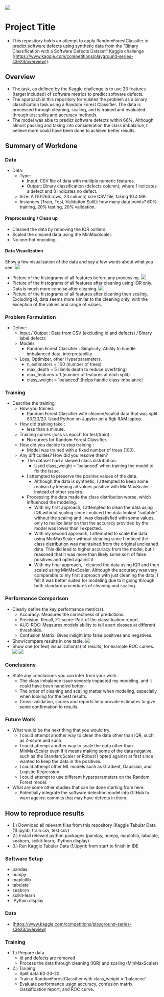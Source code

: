 ![](UTA-DataScience-Logo.png)

# Project Title

* This repository holds an attempt to apply RandomForestClassifer to predict software defects using synthetic data from the "Binary Classification with a Software Defects Dataset" Kaggle challenge
((https://www.kaggle.com/competitions/playground-series-s3e23/overview)). 

## Overview

* The task, as defined by the Kaggle challenge is to use 23 features (target included) of software metrics to predict software defects.
* The approach in this repository formulates the problem as a binary classification task using a Random Forest Classifier. The data is processed through cleaning, scaling, and is trained and evaluated through test splits and accuracy methods.
* The model was able to predict software defects within 66%. Although almost passing and taking into consideration the class imbalance, I believe more could have been done to achieve better results. 

## Summary of Workdone

### Data

* Data:
  * Type: 
    * Input: CSV file of data with multiple numeric features.
    * Output: Binary classification (defects column), where 1 indicates a defect and 0 indicates no defect.
  * Size: A (101763 rows, 23 column) size CSV file, taking 10.4 MB.
  * Instances (Train, Test, Validation Split): how many data points? 60% training, 20% testing, 20% validation.

#### Preprocessing / Clean up

* Cleaned the data by removing the IQR outliers.
* Scaled the cleaned data using the MinMaxScaler.
* No one-hot encoding.

#### Data Visualization

Show a few visualization of the data and say a few words about what you see.
![](trainBeforePic.png)
* Picture of the histograms of all features before any processing.
![](cleanAfter.png)
* Picture of the histograms of all features after cleaning using IQR only. Data is much more concise after cleaning.
![](scaleBeforeCleanPic.png)
* Picture of the histograms of all features after cleaning then scaling. Excluding id, data seems more similar to the cleaning only, with the exception of the values and range of values.

### Problem Formulation

* Define:
  * Input / Output : Data from CSV (excluding id and defects) / Binary label defects
  * Models
    * Random Forest Classifier : Simplicity, Ability to handle imbalanced data, interpretability. 
  * Loss, Optimizer, other Hyperparameters.
    * n_estimators = 100 (number of trees)
    * max_depth = 5 (limits depth to reduce overfitting)
    * max_features = 1 (number of features at each split)
    * class_weight = 'balanced' (helps handle class imbalance)

### Training

* Describe the training:
  * How you trained:
    * Random Forest Classifier with cleaned/scaled data that was split 60/20/20. Used Python on Jupyter on a 8gb RAM laptop.
  * How did training take :
    * less than a minute.
  * Training curves (loss vs epoch for test/train) :
    * No curves for Random Forest Classifier.
  * How did you decide to stop training :
    * Model was trained with a fixed number of trees (100).
  * Any difficulties? How did you resolve them?
    * The dataset had a skewed class distribution.
      * Used class_weight = 'balanced' when training the model to fix the issue.
    * I attempted to preserve the positive values of the data.
      * Although the data is synthetic, I attempted to keep some realism by keeping all values positive with MinMaxScaler instead of other scalers. 
    * Processing the data made the class distribution worse, which influenced the modeling.
      * With my first approach, I attempted to clean the data using IQR without scaling since I noticed the data looked "suitable" without the scaling and I was dissatisfied with some values,
        only to realize later on that the accuracy provided by the model was lower than I expected.
      * With my second approach, I attempted to scale the data using MinMaxScaler without cleaning since I noticed the class distribution was maintained from the original uncleaned data.
        This did lead to higher accuracy from the model, but I reasoned that it was more than likely some sort of false positives and opted against it.
      * With my final approach, I cleaned the data using IQR and then scaled using MinMaxScaler. Although the accuracy was very comparable to my first approach with just cleaning the data,
        I felt it was better suited for modeling due to it going through both standard procedures of cleaning and scaling.  

### Performance Comparison

* Clearly define the key performance metric(s).
  * Accuracy: Measures the correctness of predictions.
  * Precision, Recall, F1-score: Part of the classification report.
  * AUC-ROC: Measures models ability to tell apart classes at different thresholds.
  * Confusion Matrix: Gives insight into false positives and negatives.
* Show/compare results in one table.
![](tableFeatures.png)
* Show one (or few) visualization(s) of results, for example ROC curves.
![](scaleBeforeROC.png)
![](conf.png)

### Conclusions

* State any conclusions you can infer from your work.
  * The class imbalance issue severely impacted my modeling, and it could have been handled better.
  * The order of cleaning and scaling matter when modeling, especially when looking for the best results.
  * Cross-validation, scores and reports help provide estimates to give some confirmation to results.

### Future Work

* What would be the next thing that you would try.
  * I could attempt another way to clean the data other than IQR, such as Z-score and such.
  * I could attempt another way to scale the data other than MinMaxScaler even if it means making some of the data negative,
    such as the StandardScaler or Robust I opted against at first since I wanted to keep the data in the positives.
  * I could attempt other ML models such as Gradient, Gaussian, and Logistic Regression.
  * I could attempt to use different hyperparameters on the Random Forest model.
* What are some other studies that can be done starting from here.
  * Potentially integrate the software detection model into GitHub to warn against commits that may have defects in them. 

## How to reproduce results

* 1.) Download all relevant files from this repository (Kaggle Tabular Data (1).ipynb, train.csv, test.csv)
* 2.) Install relevant python packages (pandas, numpy, maplotlib, tabulate, seaborn, scikit-learn, IPython.display)
* 3.) Run Kaggle Tabular Data (1).ipynb from start to finish in IDE

### Software Setup
* pandas
* numpy
* maplotlib
* tabulate
* seaborn
* scikit-learn
* IPython.display

### Data

* (https://www.kaggle.com/competitions/playground-series-s3e23/overview)

### Training

* 1.) Prepare data
  * id and defects are removed
  * Process the data through cleaning (IQR) and scaling (MinMaxScaler)
* 2.) Training
  * Split data 60-20-20
  * Train a RandomForestClassifier with class_weight = 'balanced'
  * Evaluate performance usign accuracy, confusion matrix, classification report, and ROC curve.




